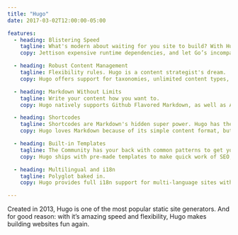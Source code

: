 ```yaml
---
title: "Hugo"
date: 2017-03-02T12:00:00-05:00

features:
  - heading: Blistering Speed
    tagline: What's modern about waiting for you site to build? With Hugo, you don't have to.
    copy: Jettison expensive runtime dependencies, and let Go’s incomparable I/O primitives do the work for you. For the first time, build your sites in micro- and milliseconds. At less than .7 ms per page, the average site builds in less than a second.

  - heading: Robust Content Management
    tagline: Flexibility rules. Hugo is a content strategist's dream. 
    copy: Hugo offers support for taxonomies, unlimited content types, DRY templating, URL management, menus, archetypes, and summaries, all without the need for plugins. Need dynamic, API-driven content? That's baked in too.

  - heading: Markdown Without Limits
    tagline: Write your content how you want to.
    copy: Hugo natively supports Github Flavored Markdown, as well as Asciidoc, reStructuredText, and Org-mode through external helpers. Write your front matter in YAML, JSON, or TOML; whichever works best for you.

  - heading: Shortcodes
    tagline: Shortcodes are Markdown's hidden super power. Hugo has them, and you can even write your own.
    copy: Hugo loves Markdown because of its simple content format, but there are times when markdown falls short. We think this contradicts the beautiful simplicity of markdown’s syntax. Hugo created shortcodes to circumvent these limitations.

  - heading: Built-in Templates
    tagline: The Community has your back with common patterns to get your work done quickly.
    copy: Hugo ships with pre-made templates to make quick work of SEO, commenting, analytics and other functions.

  - heading: Multilingual and i18n
    tagline: Polyglot baked in.
    copy: Hugo provides full i18n support for multi-language sites with the same straightforward development experience Hugo users love in single-language sites.

---
```

Created in 2013, Hugo is one of the most popular static site generators. And for good reason: with it’s
amazing speed and flexibility, Hugo makes building websites fun again.
